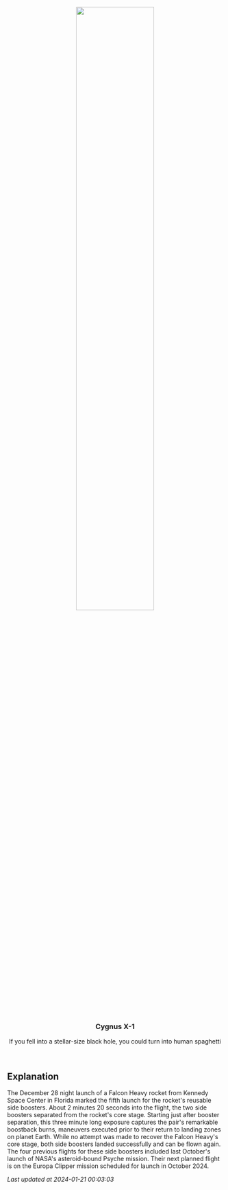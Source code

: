 <p align='center'>
    <img src='https://apod.nasa.gov/apod/image/2401/DSC07781_12Huff800.jpg' width='60%' />
    <h3 align="center">Cygnus X-1</h3>
    <p align="center">If you fell into a stellar-size black hole, you could turn into human spaghetti</p>
</p>
<br/>

Explanation
--
The December 28 night launch of a Falcon Heavy rocket from Kennedy Space Center in Florida marked the fifth launch for the rocket's reusable side boosters. About 2 minutes 20 seconds into the flight, the two side boosters separated from the rocket's core stage. Starting just after booster separation, this three minute long exposure captures the pair's remarkable boostback burns, maneuvers executed prior to their return to landing zones on planet Earth. While no attempt was made to recover the Falcon Heavy's core stage, both side boosters landed successfully and can be flown again. The four previous flights for these side boosters included last October's launch of NASA's asteroid-bound Psyche mission.  Their next planned flight is on the Europa Clipper mission scheduled for launch in October 2024.


*Last updated at 2024-01-21 00:03:03*
